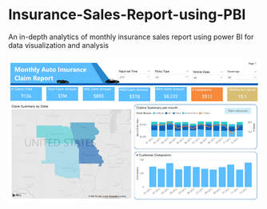 # Insurance-Sales-Report-using-PBI
An in-depth analytics of monthly insurance sales report using power BI for data visualization and analysis

![Alt text](Insurance-Report.PNG)
